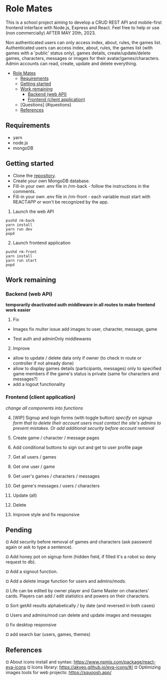 # Role Mates

This is a school project aiming to develop a CRUD REST API and mobile-first frontend interface with Node.js, Express and React.
Feel free to help or use (non commercially) AFTER MAY 20th, 2023.

Non authenticated users can only access index, about, rules, the games list.
Authenticated users can access index, about, rules, the games list (with games with a 'public' status only), games details, create/update/delete games, characters, messages or images for their avatar/games/characters.
Admin accounts can read, create, update and delete everything.

- [Role Mates](#role-mates)
  - [Requirements](#requirements)
  - [Getting started](#getting-started)
  - [Work remaining](#work-remaining)
    - [Backend (web API)](#backend-web-api)
    - [Frontend (client application)](#frontend-client-application)
  - [Questions] (#questions)
  - [References](#references)

## Requirements

- yarn
- node.js
- mongoDB

## Getting started

- Clone the [repository](https://github.com/kimt0t0/Role-Mates/).
- Create your own MongoDB database.
- Fill-in your own .env file in /rm-back - follow the instructions in the comments.
- Fill-in your own .env file in /rm-front - each variable must start with REACT*APP* or won't be recognized by the app.

1. Launch the web API

```
pushd rm-back
yarn install
yarn run dev
popd
```

2. Launch frontend application

```
pushd rm-front
yarn install
yarn run start
popd
```

## Work remaining

### Backend (web API)

**temporarily deactivated auth middleware in all routes to make frontend work easier**

1. Fix

- Images
  fix multer issue
  add images to user, character, message, game

- Test auth and adminOnly middlewares

2. Improve

- allow to update / delete data only if owner (to check in route or controller if not already done)
- allow to display games details (participants, messages) only to specified game members if the game's status is private (same for characters and messages?)
- add a logout functionality

### Frontend (client application)

_change all components into functions_

4. [WIP] Signup and login forms (with toggle button)
   _specify on signup form that to delete their account users must contact the site's admins to prevent mistakes. Or add additional security before account removal_

5. Create game / character / message pages

6. Add conditional buttons to sign out and get to user profile page

7. Get all users / games

8. Get one user / game

9. Get user's games / characters / messages

10. Get game's messages / users / characters

11. Update (all)

12. Delete

13. Improve style and fix responsive

## Pending

¤ Add security before removal of games and characters (ask password again or ask to type a sentence).

¤ Add honey pot on signup form (hidden field, if filled it's a robot so deny request to db).

¤ Add a signout function.

¤ Add a delete image function for users and admins/mods.

¤ Life can be edited by owner player and Game Master on characters' cards. Players can add / edit statistics and powers on their characters.

¤ Sort getAll results alphabetically / by date (and reversed in both cases)

¤ Users and admins/mod can delete and update images and messages

¤ fix desktop responsive

¤ add search bar (users, games, themes)

## References

¤ About icons install and syntax: https://www.npmjs.com/package/react-eva-icons
¤ Icons library: https://akveo.github.io/eva-icons/#/
¤ Optimizing images tools for web projects: https://squoosh.app/
